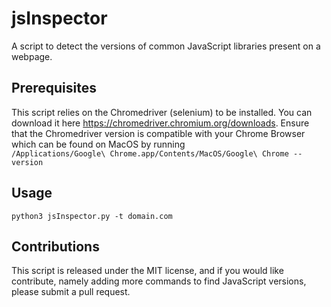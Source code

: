 # jsInspector
A script to detect the versions of common JavaScript libraries present on a webpage.

## Prerequisites
This script relies on the Chromedriver (selenium) to be installed. You can download it here https://chromedriver.chromium.org/downloads. 
Ensure that the Chromedriver version is compatible with your Chrome Browser which can be found on MacOS by running <br> `/Applications/Google\ Chrome.app/Contents/MacOS/Google\ Chrome --version`

## Usage
`python3 jsInspector.py -t domain.com`

## Contributions
This script is released under the MIT license, and if you would like contribute, namely adding more commands to find JavaScript versions, please submit a pull request.
